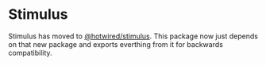 # Stimulus

Stimulus has moved to [@hotwired/stimulus](https://www.npmjs.com/package/@hotwired/stimulus). This package now just depends on that new package and exports everthing from it for backwards compatibility.
